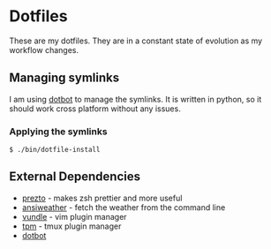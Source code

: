 # Dotfiles
These are my dotfiles. They are in a constant state of evolution as my workflow changes.

## Managing symlinks
I am using [dotbot](https://github.com/anishathalye/dotbot) to manage the symlinks. It is written in python, so it should work cross platform without any issues.

### Applying the symlinks
`$ ./bin/dotfile-install`

## External Dependencies
* [prezto](https://github.com/sorin-ionescu/prezto) - makes zsh prettier and more useful
* [ansiweather](https://github.com/fcambus/ansiweather) - fetch the weather from the command line
* [vundle](https://github.com/gmarik/Vundle.vim) - vim plugin manager
* [tpm](https://github.com/tmux-plugins/tpm) - tmux plugin manager
* [dotbot](https://github.com/anishathalye/dotbot)

